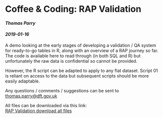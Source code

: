 # Coffee & Coding: RAP Validation

#### *Thomas Parry*
#### *2019-01-16*

A demo looking at the early stages of developing a validation / QA system for ready-to-go tables in R, along with an overview of a RAP journey so far. The code is available here to read through (in both SQL and R) but unfortunately the raw data is confidential so cannot be provided.

However, the R script can be adapted to apply to any flat dataset. Script 01 is reliant on access to the data but subsequent scripts should be more easily adaptable.

Any questions / comments / suggestions can be sent to [thomas.parry@dft.gov.uk](mailto::thomas.parry@dft.gov.uk)

All files can be downloaded via this link:
<br>
[RAP Validation download all files](https://minhaskamal.github.io/DownGit/#/home?url=https://github.com/departmentfortransport/coffee-and-coding/tree/master/All_materials/20190116_RAP_Validation)
<br>
